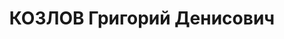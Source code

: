---
title: КОЗЛОВ Григорий Денисович
description: '1898 г. р., уроженец и житель г. Ленинград, русский, беспартийный, нач.
  отдела водного транспорта института «Гипролестранс», проживал: Ломанский пер., д.
  5/7, кв. 8. Арестован 27 июля 1937 г. Этапирован в Москву 3 августа 1938 г. Военной
  коллегией Верховного суда СССР 4 ноября 1937 г. приговорен по ст. ст. 7-8-11 УК
  РСФСР к высшей мере наказания. Расстрелян в г. Москва 4 ноября 1937 г. (Донское
  кладбище.)'
---